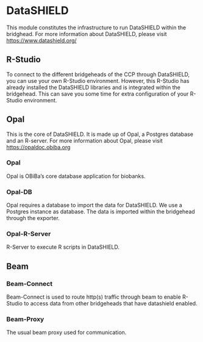 # DataSHIELD
This module constitutes the infrastructure to run DataSHIELD within the bridghead. 
For more information about DataSHIELD, please visit https://www.datashield.org/

## R-Studio
To connect to the different bridgeheads of the CCP through DataSHIELD, you can use your own R-Studio environment.
However, this R-Studio has already installed the DataSHIELD libraries and is integrated within the bridgehead.
This can save you some time for extra configuration of your R-Studio environment.

## Opal
This is the core of DataSHIELD. It is made up of Opal, a Postgres database and an R-server.
For more information about Opal, please visit https://opaldoc.obiba.org

### Opal
Opal is OBiBa’s core database application for biobanks. 

### Opal-DB
Opal requires a database to import the data for DataSHIELD. We use a Postgres instance as database. 
The data is imported within the bridgehead through the exporter.

### Opal-R-Server
R-Server to execute R scripts in DataSHIELD.

## Beam
### Beam-Connect
Beam-Connect is used to route http(s) traffic through beam to enable R-Studio to access data from other bridgeheads that have datashield enabled.
### Beam-Proxy
The usual beam proxy used for communication.
